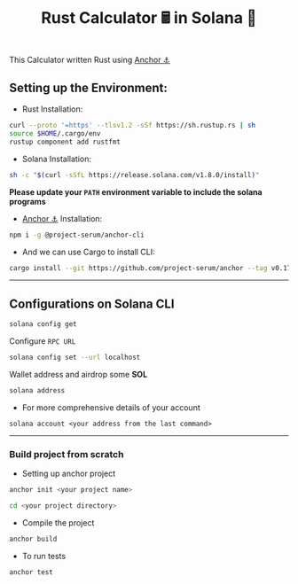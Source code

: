 <div align = "center">
<h1>Rust Calculator 🖩 in Solana 🦀<h1>
</div>

This Calculator written Rust using [Anchor ⚓](https://project-serum.github.io/anchor/getting-started/introduction.html) 

## Setting up the Environment:

* Rust Installation:

```bash
curl --proto '=https' --tlsv1.2 -sSf https://sh.rustup.rs | sh
source $HOME/.cargo/env
rustup component add rustfmt
```

* Solana Installation:

```bash
sh -c "$(curl -sSfL https://release.solana.com/v1.8.0/install)"
```
**Please update your `PATH` environment variable to include the solana programs**

* [Anchor ⚓](https://project-serum.github.io/anchor/getting-started/introduction.html) Installation: 

```bash
npm i -g @project-serum/anchor-cli
```

* And we can use Cargo to install CLI:

```bash
cargo install --git https://github.com/project-serum/anchor --tag v0.17.0 anchor-cli --locked
```

---

## Configurations on Solana CLI

```bash
solana config get
```

Configure `RPC URL`

```bash
solana config set --url localhost
```

Wallet address and airdrop some **SOL**

```bash
solana address
```

* For more comprehensive details of your account

```
solana account <your address from the last command>
```
---

### Build project from scratch

* Setting up anchor project

```bash
anchor init <your project name>

cd <your project directory>
```

* Compile the project

```bash
anchor build
```

* To run tests 

```bash
anchor test
```

